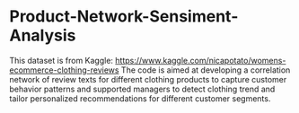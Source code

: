# Product-Network-Sensiment-Analysis

This dataset is from Kaggle: https://www.kaggle.com/nicapotato/womens-ecommerce-clothing-reviews
The code is aimed at developing a correlation network of review texts for different clothing products to capture customer behavior patterns and supported managers to detect clothing trend and tailor personalized recommendations for different customer segments.
